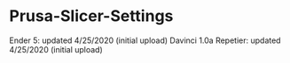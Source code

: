 # Prusa-Slicer-Settings

Ender 5: updated 4/25/2020 (initial upload)
Davinci 1.0a Repetier: updated 4/25/2020 (initial upload)
